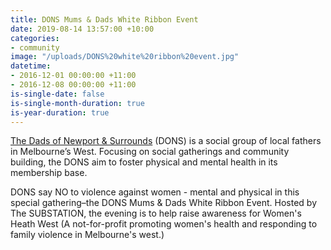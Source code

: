 ```yaml
---
title: DONS Mums & Dads White Ribbon Event
date: 2019-08-14 13:57:00 +10:00
categories:
- community
image: "/uploads/DONS%20white%20ribbon%20event.jpg"
datetime:
- 2016-12-01 00:00:00 +11:00
- 2016-12-08 00:00:00 +11:00
is-single-date: false
is-single-month-duration: true
is-year-duration: true
---
```


[The Dads of Newport & Surrounds](https://www.facebook.com/dadsofnewportandsurrounds) (DONS) is a social group of local fathers in Melbourne’s West. Focusing on social gatherings and community building, the DONS aim to foster physical and mental health in its membership base. 

DONS say NO to violence against women - mental and physical in this special gathering–the DONS Mums & Dads White Ribbon Event. Hosted by The SUBSTATION, the evening is to help raise awareness for Women's Heath West (A not-for-profit promoting women's health and responding to family violence in Melbourne's west.)
